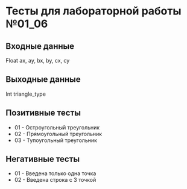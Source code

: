 # Тесты для лабораторной работы №01_06

## Входные данные

Float ax, ay, bx, by, cx, cy

## Выходные данные

Int triangle_type

## Позитивные тесты

- 01 - Остроугольный треугольник
- 02 - Прямоугольный треугольник
- 03 - Тупоугольный треугольник

## Негативные тесты

- 01 - Введена только одна точка
- 02 - Введена строка с 3 точкой
